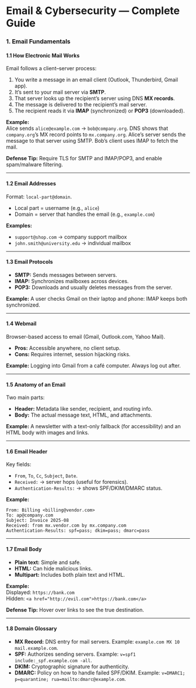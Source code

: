 # Email & Cybersecurity — Complete Guide

### 1. Email Fundamentals

#### 1.1 How Electronic Mail Works

Email follows a client–server process:

1. You write a message in an email client (Outlook, Thunderbird, Gmail app).
2. It’s sent to your mail server via **SMTP**.
3. That server looks up the recipient’s server using DNS **MX records**.
4. The message is delivered to the recipient’s mail server.
5. The recipient reads it via **IMAP** (synchronized) or **POP3** (downloaded).

**Example:**\
Alice sends `alice@example.com` → `bob@company.org`. DNS shows that `company.org`’s MX record points to `mx.company.org`. Alice’s server sends the message to that server using SMTP. Bob’s client uses IMAP to fetch the mail.

**Defense Tip:** Require TLS for SMTP and IMAP/POP3, and enable spam/malware filtering.

***

#### 1.2 Email Addresses

Format: `local-part@domain`.

* Local part = username (e.g., `alice`)
* Domain = server that handles the email (e.g., `example.com`)

**Examples:**

* `support@shop.com` → company support mailbox
* `john.smith@university.edu` → individual mailbox

***

#### 1.3 Email Protocols

* **SMTP:** Sends messages between servers.
* **IMAP:** Synchronizes mailboxes across devices.
* **POP3:** Downloads and usually deletes messages from the server.

**Example:** A user checks Gmail on their laptop and phone: IMAP keeps both synchronized.

***

#### 1.4 Webmail

Browser-based access to email (Gmail, Outlook.com, Yahoo Mail).

* **Pros:** Accessible anywhere, no client setup.
* **Cons:** Requires internet, session hijacking risks.

**Example:** Logging into Gmail from a café computer. Always log out after.

***

#### 1.5 Anatomy of an Email

Two main parts:

* **Header:** Metadata like sender, recipient, and routing info.
* **Body:** The actual message text, HTML, and attachments.

**Example:** A newsletter with a text-only fallback (for accessibility) and an HTML body with images and links.

***

#### 1.6 Email Header

Key fields:

* `From`, `To`, `Cc`, `Subject`, `Date`.
* `Received:` → server hops (useful for forensics).
* `Authentication-Results:` → shows SPF/DKIM/DMARC status.

**Example:**

```
From: Billing <billing@vendor.com>
To: ap@company.com
Subject: Invoice 2025-08
Received: from mx.vendor.com by mx.company.com
Authentication-Results: spf=pass; dkim=pass; dmarc=pass
```

***

#### 1.7 Email Body

* **Plain text:** Simple and safe.
* **HTML:** Can hide malicious links.
* **Multipart:** Includes both plain text and HTML.

**Example:**\
Displayed: `https://bank.com`\
Hidden: `<a href="http://evil.com">https://bank.com</a>`

**Defense Tip:** Hover over links to see the true destination.

***

#### 1.8 Domain Glossary

* **MX Record:** DNS entry for mail servers. Example: `example.com MX 10 mail.example.com`.
* **SPF:** Authorizes sending servers. Example: `v=spf1 include:_spf.example.com -all`.
* **DKIM:** Cryptographic signature for authenticity.
* **DMARC:** Policy on how to handle failed SPF/DKIM. Example: `v=DMARC1; p=quarantine; rua=mailto:dmarc@example.com`.
